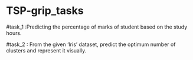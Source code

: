 # TSP-grip_tasks

#task_1 :Predicting the percentage of marks of student based on the study hours.

#task_2 : From the given ‘Iris’ dataset, predict the optimum number of  clusters and represent it visually.
